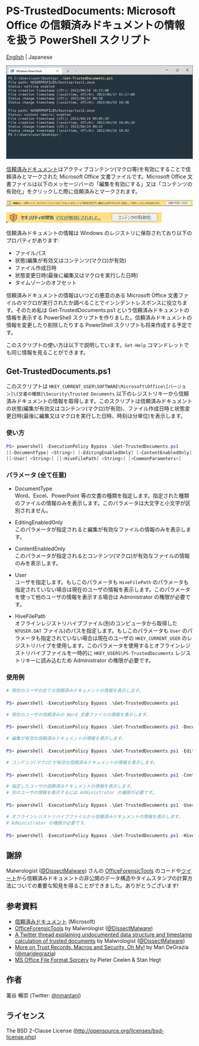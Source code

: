 # PS-TrustedDocuments: Microsoft Office の信頼済みドキュメントの情報を扱う PowerShell スクリプト

[English](README.md) | Japanese

![screenshot.png](images/screenshot.png)

[信頼済みドキュメント](https://support.microsoft.com/ja-jp/office/%E4%BF%A1%E9%A0%BC%E6%B8%88%E3%81%BF%E3%83%89%E3%82%AD%E3%83%A5%E3%83%A1%E3%83%B3%E3%83%88-cf872bd8-47ec-4c02-baa5-1fdba1a11b53)はアクティブコンテンツ(マクロ等)を有効にすることで信頼済みとマークされた Microsoft Office 文書ファイルです。Microsoft Office 文書ファイルは以下のメッセージバーの「編集を有効にする」又は「コンテンツの有効化」をクリックした際に信頼済みとマークされます。

![messagebar1.ja.png](images/messagebar1.ja.png)

![messagebar2.ja.png](images/messagebar2.ja.png)

信頼済みドキュメントの情報は Windows のレジストリに保存されており以下のプロパティがあります:
- ファイルパス
- 状態(編集が有効又はコンテンツ(マクロ)が有効)
- ファイル作成日時
- 状態変更日時(最後に編集又はマクロを実行した日時)
- タイムゾーンのオフセット

信頼済みドキュメントの情報はいつどの悪意のある Microsoft Office 文書ファイルのマクロが実行されたか調べることでインシデントレスポンスに役立ちます。そのため私は Get-TrustedDocuments.ps1 という信頼済みドキュメントの情報を表示する PowerShell スクリプトを作りました。信頼済みドキュメントの情報を変更したり削除したりする PowerShell スクリプトも将来作成する予定です。

<!-- [Get-TrustedDocuments.ps1](https://github.com/nmantani/PS-TrustedDocuments#get-trusteddocumentsps1) -->

このスクリプトの使い方は以下で説明しています。`Get-Help` コマンドレットでも同じ情報を見ることができます。

## Get-TrustedDocuments.ps1
このスクリプトは `HKEY_CURRENT_USER\SOFTWARE\Microsoft\Office\[バージョン]\[文書の種類]\Security\Trusted Documents` 以下のレジストリキーから信頼済みドキュメントの情報を取得します。このスクリプトは信頼済みドキュメントの状態(編集が有効又はコンテンツ(マクロ)が有効)、ファイル作成日時と状態変更日時(最後に編集又はマクロを実行した日時、時刻は分単位)を表示します。

### 使い方
```powershell
PS> powershell -ExecutionPolicy Bypass .\Get-TrustedDocuments.ps1
[[-DocumentType] <String>] [-EditingEnabledOnly] [-ContentEnabledOnly]
[[-User] <String>] [[-HiveFilePath] <String>] [<CommonParameters>]
```

### パラメータ (全て任意)
- DocumentType  
Word、Excel、PowerPoint 等の文書の種類を指定します。指定された種類のファイルの情報のみを表示します。このパラメータは大文字と小文字が区別されません。

- EditingEnabledOnly  
このパラメータが指定されると編集が有効なファイルの情報のみを表示します。

- ContentEnabledOnly  
このパラメータが指定されるとコンテンツ(マクロ)が有効なファイルの情報のみを表示します。

- User  
ユーザを指定します。もしこのパラメータも `HiveFilePath` のパラメータも指定されていない場合は現在のユーザの情報を表示します。このパラメータを使って他のユーザの情報を表示する場合は Administrator の権限が必要です。

- HiveFilePath  
オフラインレジストリハイブファイル(別のコンピュータから取得した `NTUSER.DAT` ファイル)のパスを指定します。もしこのパラメータも `User` のパラメータも指定されていない場合は現在のユーザの `HKEY_CURRENT_USER` のレジストリハイブを使用します。このパラメータを使用するとオフラインレジストリハイブファイルを一時的に `HKEY_USERS\PS-TrustedDocuments` レジストリキーに読み込むため Administrator の権限が必要です。

### 使用例
```powershell
# 現在のユーザの全ての信頼済みドキュメントの情報を表示します。

PS> powershell -ExecutionPolicy Bypass .\Get-TrustedDocuments.ps1
```

```powershell
# 現在のユーザの信頼済みの Word 文書ファイルの情報を表示します。

PS> powershell -ExecutionPolicy Bypass .\Get-TrustedDocuments.ps1 -DocumentType word
```

```powershell
# 編集が有効な信頼済みドキュメントの情報を表示します。

PS> powershell -ExecutionPolicy Bypass .\Get-TrustedDocuments.ps1 -EditingEnabledOnly
```

```powershell
# コンテンツ(マクロ)が有効な信頼済みドキュメントの情報を表示します。

PS> powershell -ExecutionPolicy Bypass .\Get-TrustedDocuments.ps1 -ContentEnabledOnly
```

```powershell
# 指定したユーザの信頼済みドキュメントの情報を表示します。
# 別のユーザの情報を表示するには Administrator の権限が必要です。

PS> powershell -ExecutionPolicy Bypass .\Get-TrustedDocuments.ps1 -User exampleuser
```

```powershell
# オフラインレジストリハイブファイルから信頼済みドキュメントの情報を表示します。
# Administrator の権限が必要です。

PS> powershell -ExecutionPolicy Bypass .\Get-TrustedDocuments.ps1 -HiveFilePath .\extracted\NTUSER.DAT
```

## 謝辞
Malwrologist ([@DissectMalware](https://twitter.com/DissectMalware)) さんの [OfficeForensicTools](https://github.com/DissectMalware/OfficeForensicTools) のコードや[ツイート](https://twitter.com/DissectMalware/status/1242399401156452353)から信頼済みドキュメントの非公開のデータ構造やタイムスタンプの計算方法についての重要な知見を得ることができました。ありがとうございます!

## 参考資料
- [信頼済みドキュメント](https://support.microsoft.com/ja-jp/office/%E4%BF%A1%E9%A0%BC%E6%B8%88%E3%81%BF%E3%83%89%E3%82%AD%E3%83%A5%E3%83%A1%E3%83%B3%E3%83%88-cf872bd8-47ec-4c02-baa5-1fdba1a11b53) (Microsoft)
- [OfficeForensicTools](https://github.com/DissectMalware/OfficeForensicTools) by Malwrologist ([@DissectMalware](https://twitter.com/DissectMalware))
- [A Twitter thread explaining undocumented data structure and timestamp calculation of trusted documents](https://twitter.com/DissectMalware/status/1242399401156452353) by Malwrologist ([@DissectMalware](https://twitter.com/DissectMalware))
- [More on Trust Records, Macros and Security, Oh My!](http://az4n6.blogspot.com/2016/02/more-on-trust-records-macros-and.html) by Mari DeGrazia ([@maridegrazia](https://twitter.com/maridegrazia))
- [MS Office File Format Sorcery](https://troopers.de/downloads/troopers19/TROOPERS19_AR_MS_Office_file_format_sorcery.pdf) by Pieter Ceelen & Stan Hegt

## 作者
萬谷 暢崇 (Twitter: [@nmantani](https://twitter.com/nmantani))

## ライセンス
The BSD 2-Clause License (http://opensource.org/licenses/bsd-license.php)
